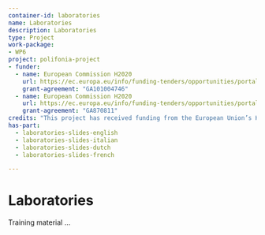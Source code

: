 ```yaml
---
container-id: laboratories
name: Laboratories
description: Laboratories
type: Project
work-package: 
- WP6
project: polifonia-project
- funder:
  - name: European Commission H2020
    url: https://ec.europa.eu/info/funding-tenders/opportunities/portal/screen/programmes/h2020
    grant-agreement: "GA101004746"
  - name: European Commission H2020
    url: https://ec.europa.eu/info/funding-tenders/opportunities/portal/screen/programmes/h2020
    grant-agreement: "GA870811"
credits: "This project has received funding from the European Union’s Horizon 2020 research and innovation programme under grant agreements GA101004746 (Polifonia) and GA870811 (SPICE)."
has-part:
  - laboratories-slides-english
  - laboratories-slides-italian
  - laboratories-slides-dutch
  - laboratories-slides-french

---
```


# Laboratories

Training material ...